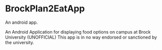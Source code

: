 # BrockPlan2EatApp
An android app.

An Android Application for displaying food options on campus at Brock University (UNOFFICIAL)
This app is in no way endorsed or sanctioned by the university.

